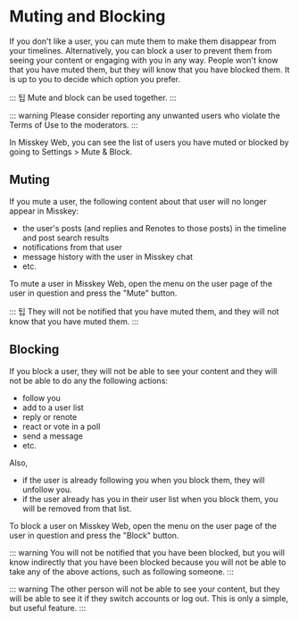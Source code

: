 # Muting and Blocking
If you don't like a user, you can mute them to make them disappear from your timelines.
Alternatively, you can block a user to prevent them from seeing your content or engaging with you in any way.
People won't know that you have muted them, but they will know that you have blocked them. It is up to you to decide which option you prefer.

::: 팁
Mute and block can be used together.
:::

::: warning
Please consider reporting any unwanted users who violate the Terms of Use to the moderators.
:::

In Misskey Web, you can see the list of users you have muted or blocked by going to Settings > Mute & Block.

## Muting
If you mute a user, the following content about that user will no longer appear in Misskey:

- the user's posts (and replies and Renotes to those posts) in the timeline and post search results
- notifications from that user
- message history with the user in Misskey chat
- etc.

To mute a user in Misskey Web, open the menu on the user page of the user in question and press the "Mute" button.

::: 팁
They will not be notified that you have muted them, and they will not know that you have muted them.
:::

## Blocking

If you block a user, they will not be able to see your content and they will not be able to do any the following actions:

- follow you
- add to a user list
- reply or renote
- react or vote in a poll
- send a message
- etc.

Also,

- if the user is already following you when you block them, they will unfollow you.
- if the user already has you in their user list when you block them, you will be removed from that list.

To block a user on Misskey Web, open the menu on the user page of the user in question and press the "Block" button.

::: warning
You will not be notified that you have been blocked, but you will know indirectly that you have been blocked because you will not be able to take any of the above actions, such as following someone.
:::

::: warning
The other person will not be able to see your content, but they will be able to see it if they switch accounts or log out. This is only a simple, but useful feature.
:::
